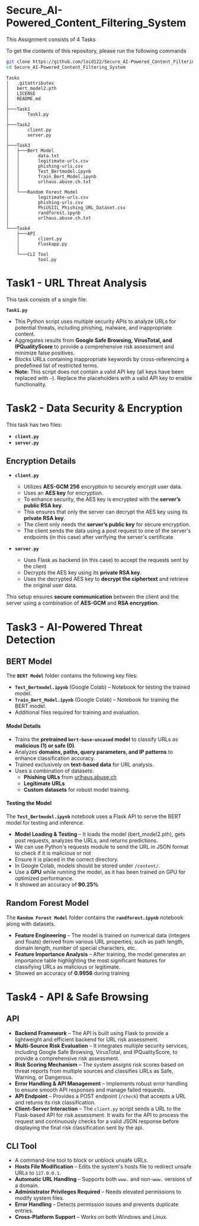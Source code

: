 # Secure_AI-Powered_Content_Filtering_System
This Assignment consists of 4 Tasks

To get the contents of this repository, please run the following commands
```bash
git clone https://github.com/loid122/Secure_AI-Powered_Content_Filtering_System.git
cd Secure_AI-Powered_Content_Filtering_System
```
```plaintext
Tasks
│   .gitattributes
│   bert_model2.pth
│   LICENSE
│   README.md
│
├───Task1
│       Task1.py
│
├───Task2
│       client.py
│       server.py
│
├───Task3
│   ├───Bert Model
│   │       data.txt
│   │       legitimate-urls.csv
│   │       phishing-urls.csv
│   │       Test_Bertmodel.ipynb
│   │       Train_Bert_Model.ipynb
│   │       urlhaus.abuse.ch.txt
│   │
│   └───Random Forest Model
│           legitimate-urls.csv
│           phishing-urls.csv
│           PhiUSIIL_Phishing_URL_Dataset.csv
│           randforest.ipynb
│           urlhaus.abuse.ch.txt
│
└───Task4
    ├───API
    │       client.py
    │       Flaskapp.py
    │
    └───CLI Tool
            tool.py
```



# Task1 - URL Threat Analysis
This task consists of a single file:  

**`Task1.py`**  
- This Python script uses multiple security APIs to analyze URLs for potential threats, including phishing, malware, and inappropriate content.  
- Aggregates results from **Google Safe Browsing, VirusTotal, and IPQualityScore** to provide a comprehensive risk assessment and minimize false positives.  
- Blocks URLs containing inappropriate keywords by cross-referencing a predefined list of restricted terms.  
- **Note:** This script does not contain a valid API key (all keys have been replaced with `~`). Replace the placeholders with a valid API key to enable functionality.  


# Task2 - Data Security & Encryption
This task has two files:  

- **`client.py`**  
- **`server.py`**  

## Encryption Details  

- **`client.py`**  
  - Utilizes **AES-GCM 256** encryption to securely encrypt user data.  
  - Uses an **AES key** for encryption.  
  - To enhance security, the AES key is encrypted with the **server’s public RSA key**.  
  - This ensures that only the server can decrypt the AES key using its **private RSA key**.  
  - The client only needs the **server’s public key** for secure encryption.
  - The client sends the  data using a post request to one of the server's endpoints (in this case) after verifying the server's certificate 

- **`server.py`**
  - Uses Flask as backend (in this case) to accept the requests sent by the client
  - Decrypts the AES key using its **private RSA key**.  
  - Uses the decrypted AES key to **decrypt the ciphertext** and retrieve the original user data.  

This setup ensures **secure communication** between the client and the server using a combination of **AES-GCM** and **RSA encryption**.  

# Task3 - AI-Powered Threat Detection
## BERT Model
The **`BERT Model`** folder contains the following key files:  

- **`Test_Bertmodel.ipynb`** (Google Colab) – Notebook for testing the trained model.  
- **`Train_Bert_Model.ipynb`** (Google Colab) – Notebook for training the BERT model.  
- Additional files required for training and evaluation.  

#### Model Details  

- Trains the **pretrained `bert-base-uncased` model** to classify URLs as **malicious (1) or safe (0)**.  
- Analyzes **domains, paths, query parameters, and IP patterns** to enhance classification accuracy.  
- Trained exclusively on **text-based data** for URL analysis.  
- Uses a combination of datasets:  
  - **Phishing URLs** from [urlhaus.abuse.ch](https://urlhaus.abuse.ch/)  
  - **Legitimate URLs**  
  - **Custom datasets** for robust model training.  

#### Testing the Model  

The **`Test_Bertmodel.ipynb`** notebook uses a Flask API to serve the BERT model for testing and inference.  
- **Model Loading & Testing** – It loads the model (bert_model2.pth), gets post requests, analyzes the URLs, and returns predictions.
- We can use Python's requests module to send the URL in JSON format to check if it is malicious or not
- Ensure it is placed in the correct directory.  
- In Google Colab, models should be stored under `/content/`.  
- Use a **GPU** while running the model, as it has been trained on GPU for optimized performance.
- It showed an accuracy of **90.25%**
## Random Forest Model  

The **`Random Forest Model`** folder contains the **`randforest.ipynb`** notebook along with datasets.  

- **Feature Engineering** – The model is trained on numerical data (integers and floats) derived from various URL properties, such as path length, domain length, number of special characters, etc.  
- **Feature Importance Analysis** – After training, the model generates an importance table highlighting the most significant features for classifying URLs as malicious or legitimate.  
- Showed an accuracy of **0.9956** during training


# Task4 - API & Safe Browsing
## API 
- **Backend Framework** – The API is built using Flask to provide a lightweight and efficient backend for URL risk assessment.  
- **Multi-Source Risk Evaluation** – It integrates multiple security services, including Google Safe Browsing, VirusTotal, and IPQualityScore, to provide a comprehensive risk assessment.  
- **Risk Scoring Mechanism** – The system assigns risk scores based on threat reports from multiple sources and classifies URLs as Safe, Warning, or Dangerous.  
- **Error Handling & API Management** – Implements robust error handling to ensure smooth API responses and manage failed requests.  
- **API Endpoint** – Provides a POST endpoint (`/check`) that accepts a URL and returns its risk classification.
- **Client-Server Interaction** – The `client.py` script sends a URL to the Flask-based API for risk assessment. It waits for the API to process the request and continuously checks for a valid JSON response before displaying the final risk classification sent by the api.

## CLI Tool
- A command-line tool to block or unblock unsafe URLs.  
- **Hosts File Modification** – Edits the system's hosts file to redirect unsafe URLs to `127.0.0.1`.  
- **Automatic URL Handling** – Supports both `www.` and non-`www.` versions of a domain.  
- **Administrator Privileges Required** – Needs elevated permissions to modify system files.  
- **Error Handling** – Detects permission issues and prevents duplicate entries.  
- **Cross-Platform Support** – Works on both Windows and Linux.  

